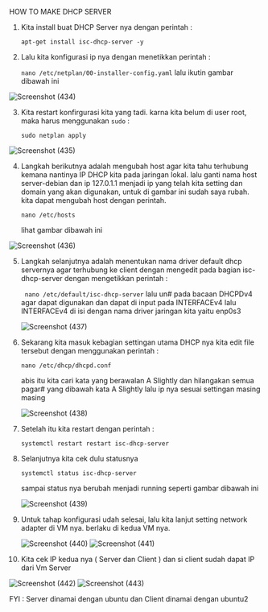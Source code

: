 HOW TO MAKE DHCP SERVER


1. Kita install buat DHCP Server nya dengan perintah :

   ``
   apt-get install isc-dhcp-server -y
   ``

2. Lalu kita konfigurasi ip nya dengan menetikkan perintah :

   ``
   nano /etc/netplan/00-installer-config.yaml
   ``
   lalu ikutin gambar dibawah ini

![Screenshot (434)](https://user-images.githubusercontent.com/118157585/214761212-953dc95b-e3a8-4299-bce8-6da545e0729b.png)


3. Kita restart konfirgurasi kita yang tadi. karna kita belum di user root, maka harus menggunakan
   ``
   sudo
   ``
   :

   ``
   sudo netplan apply
   ``

![Screenshot (435)](https://user-images.githubusercontent.com/118157585/214769683-ca83d201-3baf-4b9c-8105-e292456446fb.png)

4. Langkah berikutnya adalah mengubah host agar kita tahu terhubung kemana nantinya IP DHCP kita pada jaringan lokal.
   lalu ganti nama host server-debian dan ip 127.0.1.1 menjadi ip yang telah kita setting dan domain yang akan digunakan, untuk di gambar ini sudah saya rubah.
   kita dapat mengubah host dengan perintah.
   
   ``
   nano /etc/hosts
   ``
   
   lihat gambar dibawah ini 
   
![Screenshot (436)](https://user-images.githubusercontent.com/118157585/214770250-c970abc8-0da5-4882-94d8-9339ebe52ae9.png)


5. Langkah selanjutnya adalah menentukan nama driver default dhcp servernya agar terhubung ke client dengan mengedit pada bagian isc-dhcp-server dengan mengetikkan perintah :

   `` 
   nano /etc/default/isc-dhcp-server
   ``
   lalu un# pada bacaan DHCPDv4 agar dapat digunakan dan dapat di input pada INTERFACEv4
   lalu INTERFACEv4 di isi dengan nama driver jaringan kita yaitu enp0s3
   
   ![Screenshot (437)](https://user-images.githubusercontent.com/118157585/214771146-eec36e18-0e2e-4169-b8ba-729fa56c176d.png)


6. Sekarang kita masuk kebagian settingan utama DHCP nya
   kita edit file tersebut dengan menggunakan perintah :
   
   ``
   nano /etc/dhcp/dhcpd.conf
   ``
   
   abis itu kita cari kata yang berawalan A Slightly dan hilangakan semua pagar# yang dibawah kata A Slightly
   lalu ip nya sesuai settingan masing masing
   
   ![Screenshot (438)](https://user-images.githubusercontent.com/118157585/214771771-005cedc0-da79-4ce1-9d61-a51d9fd712fc.png)


7. Setelah itu kita restart dengan perintah :
   
   ``
   systemctl restart restart isc-dhcp-server
   ``
   
   
8. Selanjutnya kita cek dulu statusnya
   
   ``
   systemctl status isc-dhcp-server
   ``
   
   sampai status nya berubah menjadi running seperti gambar dibawah ini
   
   ![Screenshot (439)](https://user-images.githubusercontent.com/118157585/214772445-1a99cc52-470e-450f-9374-199f83f3e218.png)


9. Untuk tahap konfigurasi udah selesai, lalu kita lanjut setting network adapter di VM nya. berlaku di kedua VM nya.

   ![Screenshot (440)](https://user-images.githubusercontent.com/118157585/214772697-2ab0286f-e262-45b8-a77a-f789881fd573.png)
   ![Screenshot (441)](https://user-images.githubusercontent.com/118157585/214772704-e17fd9bd-3bc9-4813-8b29-8f6da9594c1d.png)
  
  
10. Kita cek IP kedua nya ( Server dan Client ) dan si client sudah dapat IP dari Vm Server
   
   ![Screenshot (442)](https://user-images.githubusercontent.com/118157585/214773071-dbada0de-db6b-41bd-9433-03acad07bff0.png)
   ![Screenshot (443)](https://user-images.githubusercontent.com/118157585/214773083-04082203-7c0a-4601-8a92-0d63317f819e.png)
   
   
   FYI : Server dinamai dengan ubuntu dan Client dinamai dengan ubuntu2


